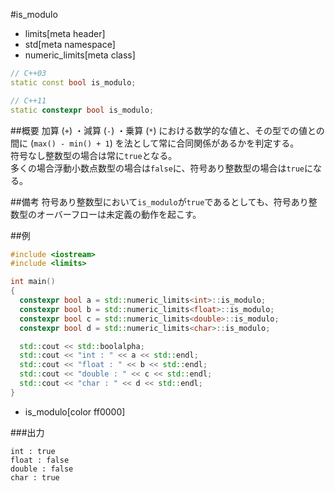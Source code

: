 #is_modulo
* limits[meta header]
* std[meta namespace]
* numeric_limits[meta class]

```cpp
// C++03
static const bool is_modulo;

// C++11
static constexpr bool is_modulo;
```

##概要
加算 (`+`) ・減算 (`-`) ・乗算 (`*`) における数学的な値と、その型での値との間に (`max() - min() + 1`) を法として常に合同関係があるかを判定する。  
符号なし整数型の場合は常に`true`となる。  
多くの場合浮動小数点数型の場合は`false`に、符号あり整数型の場合は`true`になる。


##備考
符号あり整数型において`is_modulo`が`true`であるとしても、符号あり整数型のオーバーフローは未定義の動作を起こす。


##例
```cpp
#include <iostream>
#include <limits>

int main()
{
  constexpr bool a = std::numeric_limits<int>::is_modulo;
  constexpr bool b = std::numeric_limits<float>::is_modulo;
  constexpr bool c = std::numeric_limits<double>::is_modulo;
  constexpr bool d = std::numeric_limits<char>::is_modulo;

  std::cout << std::boolalpha;
  std::cout << "int : " << a << std::endl;
  std::cout << "float : " << b << std::endl;
  std::cout << "double : " << c << std::endl;
  std::cout << "char : " << d << std::endl;
}
```
* is_modulo[color ff0000]

###出力
```
int : true
float : false
double : false
char : true
```


